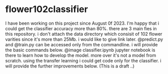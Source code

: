 # flower102classifier
I have been working on this project since August 0f 2023. I'm happy that i could get the classifier accuracy more than 80%. there are 3 main fies in this repository. i don't attach the data directory which consisit of 102 flower varities since it's more than 25Mb. i would like to give link later. @predict.py and @train.py can be accessed only from the commandline. i will provide the basic commands below. @image classifier.ipynb jupyter notebook is there to learn how to develop the model. more over it's not a model from  scratch. using the transfer learning i could get code only for the classifier. 
i will provide the further improvements below.
(This is a draft ..)

